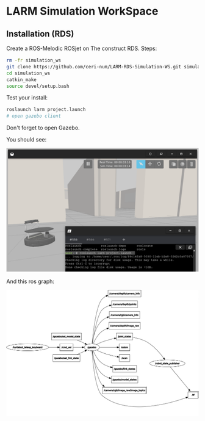 # LARM Simulation WorkSpace

## Installation (RDS)

Create a ROS-Melodic ROSjet on The construct RDS. Steps:

```bash
rm -fr simulation_ws
git clone https://github.com/ceri-num/LARM-RDS-Simulation-WS.git simulation_ws
cd simulation_ws
catkin_make
source devel/setup.bash
```

Test your install:

```bash
roslaunch larm project.launch
# open gazebo client
```

Don't forget to open Gazebo.

You should see:

![Turtlebot_car](doc/turtlebot_car.png "turtlebot_car robot in Willow garage map")

And this ros graph:

![rosgraph](doc/rosgraph.png)

